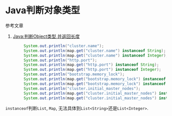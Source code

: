 # Java判断对象类型

参考文章

1. [Java:判断Object类型,并返回长度](https://zhuanlan.zhihu.com/p/136997161)

```java
		System.out.println("cluster.name");
		System.out.println(map.get("cluster.name") instanceof String);
		System.out.println(map.get("cluster.name") instanceof Integer);
		System.out.println("http.port");
		System.out.println(map.get("http.port") instanceof String);
		System.out.println(map.get("http.port") instanceof Integer);
		System.out.println("bootstrap.memory_lock");
		System.out.println(map.get("bootstrap.memory_lock") instanceof String);
		System.out.println(map.get("bootstrap.memory_lock") instanceof Boolean);
		System.out.println("cluster.initial_master_nodes");
		System.out.println(map.get("cluster.initial_master_nodes") instanceof String);
		System.out.println(map.get("cluster.initial_master_nodes") instanceof List);
```

`instanceof`判断`List`, `Map`, 无法具体到`List<String>`还是`List<Integer>`.
